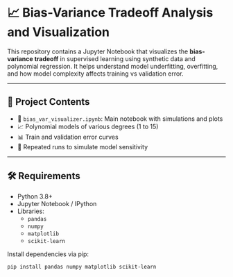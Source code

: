 # 📈 Bias-Variance Tradeoff Analysis and Visualization

This repository contains a Jupyter Notebook that visualizes the **bias-variance tradeoff** in supervised learning using synthetic data and polynomial regression. It helps understand model underfitting, overfitting, and how model complexity affects training vs validation error.

---

## 🧪 Project Contents

- 📓 `bias_var_visualizer.ipynb`: Main notebook with simulations and plots
- 📈 Polynomial models of various degrees (1 to 15)
- 📊 Train and validation error curves
- 🔁 Repeated runs to simulate model sensitivity

---

## 🛠️ Requirements

- Python 3.8+
- Jupyter Notebook / IPython
- Libraries:
  - `pandas`
  - `numpy`
  - `matplotlib`
  - `scikit-learn`

Install dependencies via pip:

```bash
pip install pandas numpy matplotlib scikit-learn
